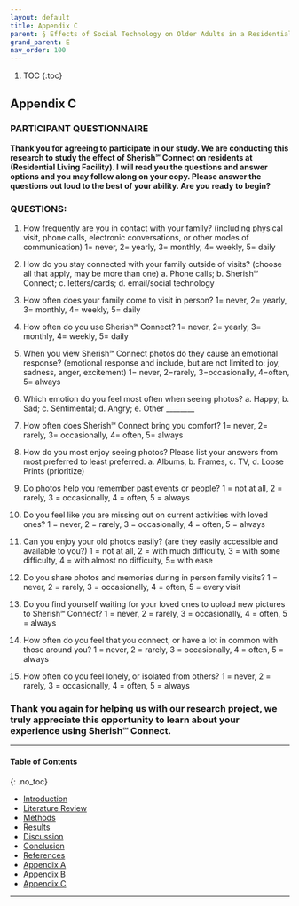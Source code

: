 ```yaml
---
layout: default
title: Appendix C   
parent: § Effects of Social Technology on Older Adults in a Residential Living Facility 
grand_parent: E 
nav_order: 100 
---
```

<style>
.dont-break-out {
  /* These are technically the same, but use both */
  overflow-wrap: break-word;
  word-wrap: break-word;

     -ms-word-break: break-all;
  /* This is the dangerous one in WebKit, as it breaks things wherever */
  word-break: break-all;
  /* Instead use this non-standard one: */
  word-break: break-word;
}

.youtube-container {
    position: relative;
    width: 100%;
    height: 0;
    padding-bottom: 56.25%;
}
.youtube-video {
    position: absolute;
    top: 0;
    left: 0;
    width: 100%;
    height: 100%;
}

</style>

<div class="dont-break-out" markdown="1">

1. TOC
{:toc}

## Appendix C

### PARTICIPANT QUESTIONNAIRE
**Thank you for agreeing to participate in our study. We are conducting this research to study the effect of Sherish℠ Connect on residents at (Residential Living Facility). I will read you the questions and answer options and you may follow along on your copy. Please answer the questions out loud to the best of your ability. Are you ready to begin?**

### QUESTIONS:
1. How frequently are you in contact with your family? (including physical visit, phone calls, electronic conversations, or other modes of communication)
1= never, 2= yearly, 3= monthly, 4= weekly, 5= daily

2. How do you stay connected with your family outside of visits? (choose all that apply, may be more than one)
a. Phone calls; b. Sherish℠ Connect; c. letters/cards; d. email/social technology

3. How often does your family come to visit in person?
1= never, 2= yearly, 3= monthly, 4= weekly, 5= daily

4. How often do you use Sherish℠ Connect?
1= never, 2= yearly, 3= monthly, 4= weekly, 5= daily

5. When you view Sherish℠ Connect photos do they cause an emotional response? (emotional response and include, but are not limited to: joy, sadness, anger, excitement)
1= never, 2=rarely, 3=occasionally, 4=often, 5= always

6. Which emotion do you feel most often when seeing photos?
a. Happy; b. Sad; c. Sentimental; d. Angry; e. Other ________

7. How often does Sherish℠ Connect bring you comfort?
1= never, 2= rarely, 3= occasionally, 4= often, 5= always

8. How do you most enjoy seeing photos? Please list your answers from most preferred to least preferred.
a. Albums, b. Frames, c. TV, d. Loose Prints (prioritize)

9. Do photos help you remember past events or people?
1 = not at all, 2 = rarely, 3 = occasionally, 4 = often, 5 = always

10. Do you feel like you are missing out on current activities with loved ones?
1 = never, 2 = rarely, 3 = occasionally, 4 = often, 5 = always

11. Can you enjoy your old photos easily? (are they easily accessible and available to you?)
1 = not at all, 2 = with much difficulty, 3 = with some difficulty, 4 = with almost no difficulty, 5= with ease

12. Do you share photos and memories during in person family visits?
1 = never, 2 = rarely, 3 = occasionally, 4 = often, 5 = every visit

13. Do you find yourself waiting for your loved ones to upload new pictures to Sherish℠ Connect?
1 = never, 2 = rarely, 3 = occasionally, 4 = often, 5 = always

14. How often do you feel that you connect, or have a lot in common with those around you?
1 = never, 2 = rarely, 3 = occasionally, 4 = often, 5 = always

15. How often do you feel lonely, or isolated from others?
1 = never, 2 = rarely, 3 = occasionally, 4 = often, 5 = always

### Thank you again for helping us with our research project, we truly appreciate this opportunity to learn about your experience using Sherish℠ Connect.

***

#### Table of Contents
{: .no_toc}

<ul><li> <a href="/docs/E/Effects-of-Social-Technology-on-Older-Adults-in-a-Residential-Living-Facility-1/">Introduction</a></li><li> <a href="/docs/E/Effects-of-Social-Technology-on-Older-Adults-in-a-Residential-Living-Facility-2/">Literature Review</a></li><li> <a href="/docs/E/Effects-of-Social-Technology-on-Older-Adults-in-a-Residential-Living-Facility-3/">Methods</a></li><li> <a href="/docs/E/Effects-of-Social-Technology-on-Older-Adults-in-a-Residential-Living-Facility-4/">Results</a></li><li> <a href="/docs/E/Effects-of-Social-Technology-on-Older-Adults-in-a-Residential-Living-Facility-5/">Discussion</a></li><li> <a href="/docs/E/Effects-of-Social-Technology-on-Older-Adults-in-a-Residential-Living-Facility-6/">Conclusion</a></li><li> <a href="/docs/E/Effects-of-Social-Technology-on-Older-Adults-in-a-Residential-Living-Facility-7/">References</a></li><li> <a href="/docs/E/Effects-of-Social-Technology-on-Older-Adults-in-a-Residential-Living-Facility-8/">Appendix A</a></li><li> <a href="/docs/E/Effects-of-Social-Technology-on-Older-Adults-in-a-Residential-Living-Facility-9/">Appendix B</a></li><li> <a href="/docs/E/Effects-of-Social-Technology-on-Older-Adults-in-a-Residential-Living-Facility-10/">Appendix C</a></li></ul>

***

</div>
